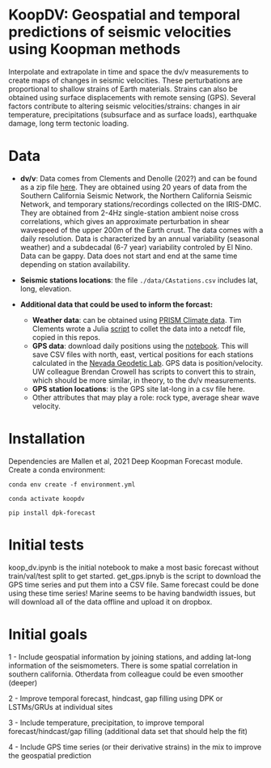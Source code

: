 # KoopDV: Geospatial and temporal predictions of seismic velocities using Koopman methods

Interpolate and extrapolate in time and space the dv/v measurements to create maps of changes in seismic velocities. These perturbations are proportional to shallow strains of Earth materials. Strains can also be obtained using surface displacements with remote sensing (GPS).
Several factors contribute to altering seismic velocities/strains: changes in air temperature, precipitations (subsurface and as surface loads), earthquake damage, long term tectonic loading.


# Data
* **dv/v**: Data comes from Clements and Denolle (202?) and can be found as a zip file [here](https://www.dropbox.com/s/tz8e6675ikpinqg/DVV-90-DAY-2.0-4.0.zip?dl=1). They are obtained using 20 years of data from the Southern California Seismic Network, the Northern California Seismic Network, and temporary stations/recordings collected on the IRIS-DMC. They are obtained from 2-4Hz single-station ambient noise cross correlations, which gives an approximate perturbation in shear wavespeed of the upper 200m of the Earth crust. The data comes with a daily resolution. Data is characterized by an annual variability (seasonal weather) and a subdecadal (6-7 year) variability controled by El Nino. Data can be gappy. Data does not start and end at the same time depending on station availability.

* **Seismic stations locations**: the file ``./data/CAstations.csv`` includes lat, long, elevation. 

* **Additional data that could be used to inform the forcast:**

    - **Weather data**: can be obtained using [PRISM Climate data](https://prism.oregonstate.edu/). Tim Clements wrote a Julia [script](./get_prism.jl) to collet the data into a netcdf file, copied in this repos.
    - **GPS data**: download daily positions using the [notebook](./get_gps.ipynb). This will save CSV files with north, east, vertical positions for each stations calculated in the [Nevada Geodetic Lab](http://geodesy.unr.edu/). GPS data is position/velocity. UW colleague Brendan Crowell has scripts to convert this to strain, which should be more similar, in theory, to the dv/v measurements.
    - **GPS station locations**: is the GPS site lat-long in a csv file here.
    - Other attributes that may play a role: rock type, average shear wave velocity.


# Installation
Dependencies are Mallen et al, 2021 Deep Koopman Forecast module.
Create a conda environment:

``conda env create -f environment.yml``

``conda activate koopdv``

``pip install dpk-forecast``


# Initial tests

koop_dv.ipynb is the initial notebook to make a most basic forecast without train/val/test split to get started.
get_gps.ipnyb is the script to download the GPS time series and put them into a CSV file. Same forecast could be done using these time series! Marine seems to be having bandwidth issues, but will download all of the data offline and upload it on dropbox.


# Initial goals

1 - Include geospatial information by joining stations, and adding lat-long information of the seismometers. There is some spatial correlation in southern california. Otherdata from colleague could be even smoother (deeper)

2 - Improve temporal forecast, hindcast, gap filling using DPK or LSTMs/GRUs at individual sites

3 - Include temperature, precipitation, to improve temporal forecast/hindcast/gap filling (additional data set that should help the fit)

4 - Include GPS time series (or their derivative strains) in the mix to improve the geospatial prediction


